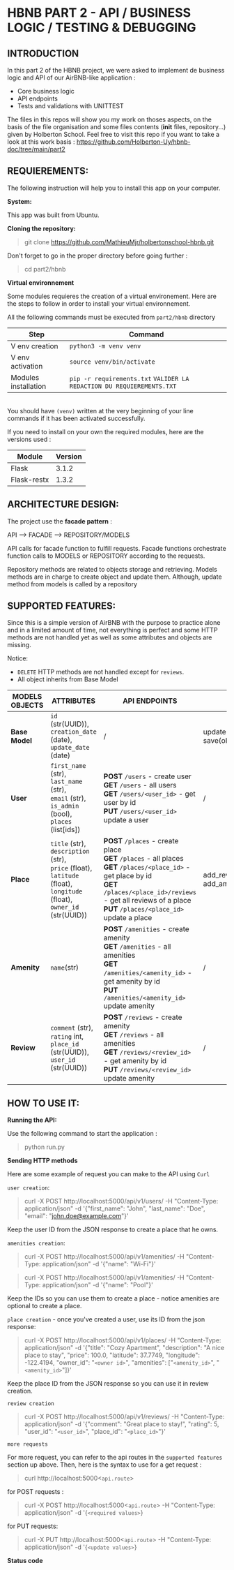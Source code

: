 # HBNB PART 2 - API / BUSINESS LOGIC / TESTING & DEBUGGING

## INTRODUCTION
In this part 2 of the HBNB project, we were asked to implement de business logic and API of our AirBNB-like application :
- Core business logic
- API endpoints
- Tests and validations with UNITTEST

The files in this repos will show you my work on thoses aspects, on the basis of the file organisation and some files contents (__init__ files, repository...) given by Holberton School.
Feel free to visit this repo if you want to take a look at this work basis : https://github.com/Holberton-Uy/hbnb-doc/tree/main/part2


## REQUIEREMENTS: 

The following instruction will help you to install this app on your computer. 

**System:**

This app was built from Ubuntu. 

**Cloning the repository:**

> git clone https://github.com/MathieuMjr/holbertonschool-hbnb.git

Don't forget to go in the proper directory before going further :

> cd part2/hbnb

**Virtual environnement**

Some modules requieres the creation of a virtual environement. Here are the steps to follow in order to install your virtual environnement. 

All the following commands must be executed from `part2/hbnb` directory


|Step | Command
|--|--|
|V env creation | `python3 -m venv venv`
|V env activation | `source venv/bin/activate`
|Modules installation | `pip -r requirements.txt` `VALIDER LA REDACTION DU REQUIEREMENTS.TXT`

\
You should have `(venv)` written at the very beginning of your line commands if it has been activated successfully. 

If you need to install on your own the required modules, here are the versions used :

|Module |Version
|--|--|
| Flask | 3.1.2
| Flask-restx | 1.3.2

## ARCHITECTURE DESIGN:
The project use the **facade pattern** :

API  -->  FACADE  -->  REPOSITORY/MODELS

API calls for facade function to fulfill requests. Facade functions orchestrate function calls to MODELS or REPOSITORY according to the requests. 

Repository methods are related to objects storage and retrieving. 
Models methods are in charge to create object and update them. Although, update method from models is called by a repository



## SUPPORTED FEATURES:

Since this is a simple version of AirBNB with the purpose to practice alone and in a limited amount of time, not everything is perfect and some HTTP methods are not handled yet as well as some attributes and objects are missing.

Notice: 
-  `DELETE` HTTP methods are not handled except for `reviews`.
- All object inherits from Base Model


| MODELS OBJECTS | ATTRIBUTES | API ENDPOINTS | METHODS |
|--|--|--|--|
|**Base Model** | `id` (str(UUID)),<br> `creation_date` (date),<br> `update_date` (date) | / | update(object),<br> save(object)
|**User** | `first_name` (str),<br> `last_name` (str),<br> `email` (str),<br> `is_admin` (bool),<br> `places` (list[ids]) | **POST** `/users` - create user<br> **GET** `/users` - all users<br> **GET** `/users/<user_id>` - get user by id <br>**PUT** `/users/<user_id>` update a user | /
|**Place** | `title` (str),<br> `description` (str), <br> `price` (float),<br> `latitude` (float),<br> `longitude` (float),<br> `owner_id` (str(UUID))| **POST** `/places` - create place<br> **GET** `/places` - all places<br> **GET** `/places/<place_id>` - get place by id <br>**GET** `/places/<place_id>/reviews` - get all reviews of a place <br>**PUT** `/places/<place_id>` update a place | add_review(review_id),<br> add_amenity(amenity_id)
|**Amenity** | `name`(str) | **POST** `/amenities` - create amenity<br> **GET** `/amenities` - all amenities<br> **GET** `/amenities/<amenity_id>` - get amenity by id <br>**PUT** `/amenities/<amenity_id>` update  amenity | /
| **Review** | `comment` (str), <br> `rating` int, <br>`place_id` (str(UUID)), <br> `user_id` (str(UUID)) | **POST** `/reviews` - create amenity<br> **GET** `/reviews` - all amenities<br> **GET** `/reviews/<review_id>` - get amenity by id <br>**PUT** `/reviews/<review_id>` update  amenity | /

## HOW TO USE IT:

**Running the API:**

Use the following command to start the application :
> python run.py

**Sending HTTP methods**

Here are some example of request you can make to the API using `Curl`

`user creation`: 
> curl -X POST http://localhost:5000/api/v1/users/ -H "Content-Type: application/json" -d '{"first_name": "John", "last_name": "Doe", "email": "john.doe@example.com"}'

Keep the user ID from the JSON response to create a place that he owns.

`amenities creation`:
> curl -X POST http://localhost:5000/api/v1/amenities/ -H "Content-Type: application/json" -d '{"name": "Wi-Fi"}'

> curl -X POST http://localhost:5000/api/v1/amenities/ -H "Content-Type: application/json" -d '{"name": "Pool"}'

Keep the IDs so you can use them to create a place - notice amenities are optional to create a place.

`place creation` - once you've created a user, use its ID from the json response:
>  curl -X POST http://localhost:5000/api/v1/places/
-H "Content-Type: application/json" -d '{"title": "Cozy Apartment", "description": "A nice place to stay", "price": 100.0, "latitude": 37.7749, "longitude": -122.4194, "owner_id": "`<owner id>`", "amenities": ["`<amenity_id>`", "`<amenity_id>`"]}'

Keep the place ID from the JSON response so you can use it in review creation. 

`review creation`
> curl -X POST http://localhost:5000/api/v1/reviews/ -H "Content-Type: application/json" -d '{"comment": "Great place to stay!", "rating": 5, "user_id": "`<user_id>`", "place_id": "`<place_id>`"}'

`more requests`

For more request, you can refer to the api routes in the `supported features` section up above. Then, here is the syntax to use for a get request :

> curl http://localhost:5000<`api.route`>

for POST requests :

> curl -X POST http://localhost:5000<`api.route`> -H "Content-Type: application/json" -d '{`<required values>`}

for PUT requests: 

> curl -X PUT http://localhost:5000<`api.route`> -H "Content-Type: application/json" -d '{`<update values>`}

**Status code** 

